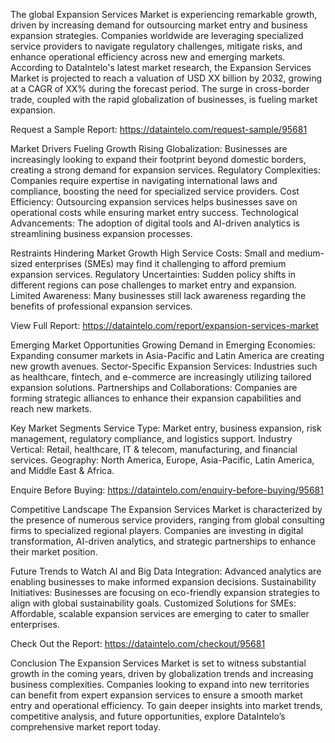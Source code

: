 The global Expansion Services Market is experiencing remarkable growth, driven by increasing demand for outsourcing market entry and business expansion strategies. Companies worldwide are leveraging specialized service providers to navigate regulatory challenges, mitigate risks, and enhance operational efficiency across new and emerging markets.
According to DataIntelo's latest market research, the Expansion Services Market is projected to reach a valuation of USD XX billion by 2032, growing at a CAGR of XX% during the forecast period. The surge in cross-border trade, coupled with the rapid globalization of businesses, is fueling market expansion.

Request a Sample Report: https://dataintelo.com/request-sample/95681

Market Drivers Fueling Growth
Rising Globalization: Businesses are increasingly looking to expand their footprint beyond domestic borders, creating a strong demand for expansion services.
Regulatory Complexities: Companies require expertise in navigating international laws and compliance, boosting the need for specialized service providers.
Cost Efficiency: Outsourcing expansion services helps businesses save on operational costs while ensuring market entry success.
Technological Advancements: The adoption of digital tools and AI-driven analytics is streamlining business expansion processes.

Restraints Hindering Market Growth
High Service Costs: Small and medium-sized enterprises (SMEs) may find it challenging to afford premium expansion services.
Regulatory Uncertainties: Sudden policy shifts in different regions can pose challenges to market entry and expansion.
Limited Awareness: Many businesses still lack awareness regarding the benefits of professional expansion services.

View Full Report: https://dataintelo.com/report/expansion-services-market

Emerging Market Opportunities
Growing Demand in Emerging Economies: Expanding consumer markets in Asia-Pacific and Latin America are creating new growth avenues.
Sector-Specific Expansion Services: Industries such as healthcare, fintech, and e-commerce are increasingly utilizing tailored expansion solutions.
Partnerships and Collaborations: Companies are forming strategic alliances to enhance their expansion capabilities and reach new markets.

Key Market Segments
Service Type: Market entry, business expansion, risk management, regulatory compliance, and logistics support.
Industry Vertical: Retail, healthcare, IT & telecom, manufacturing, and financial services.
Geography: North America, Europe, Asia-Pacific, Latin America, and Middle East & Africa.

Enquire Before Buying: https://dataintelo.com/enquiry-before-buying/95681

Competitive Landscape
The Expansion Services Market is characterized by the presence of numerous service providers, ranging from global consulting firms to specialized regional players. Companies are investing in digital transformation, AI-driven analytics, and strategic partnerships to enhance their market position.

Future Trends to Watch
AI and Big Data Integration: Advanced analytics are enabling businesses to make informed expansion decisions.
Sustainability Initiatives: Businesses are focusing on eco-friendly expansion strategies to align with global sustainability goals.
Customized Solutions for SMEs: Affordable, scalable expansion services are emerging to cater to smaller enterprises.

Check Out the Report: https://dataintelo.com/checkout/95681

Conclusion
The Expansion Services Market is set to witness substantial growth in the coming years, driven by globalization trends and increasing business complexities. Companies looking to expand into new territories can benefit from expert expansion services to ensure a smooth market entry and operational efficiency. To gain deeper insights into market trends, competitive analysis, and future opportunities, explore DataIntelo’s comprehensive market report today.
 

